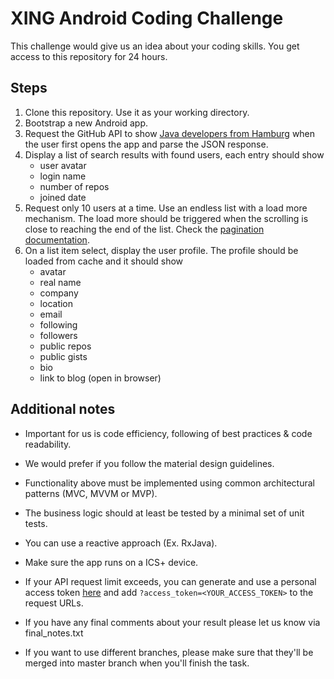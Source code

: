 XING Android Coding Challenge
=============================

This challenge would give us an idea about your coding skills. You get access to this
repository for 24 hours.

Steps
-----

1. Clone this repository. Use it as your working directory.
2. Bootstrap a new Android app.
3. Request the GitHub API to show [Java developers from Hamburg][1] when the user first
   opens the app and parse the JSON response.
4. Display a list of search results with found users, each entry should show
    - user avatar
    - login name
    - number of repos
    - joined date
5. Request only 10 users at a time. Use an endless list with a load more mechanism. The
   load more should be triggered when the scrolling is close to reaching the end of the
   list. Check the [pagination documentation][2].
6. On a list item select, display the user profile. The profile should be loaded from cache and it
   should show
    - avatar
    - real name
    - company
    - location
    - email
    - following
    - followers
    - public repos
    - public gists
    - bio
    - link to blog (open in browser)

Additional notes
----------------

- Important for us is code efficiency, following of best practices & code readability.
- We would prefer if you follow the material design guidelines.
- Functionality above must be implemented using common architectural patterns (MVC, MVVM or MVP).
- The business logic should at least be tested by a minimal set of unit tests.
- You can use a reactive approach (Ex. RxJava).
- Make sure the app runs on a ICS+ device.
- If your API request limit exceeds, you can generate and use a personal access token
  [here](https://github.com/settings/applications) and add
`?access_token=<YOUR_ACCESS_TOKEN>` to the request URLs.
- If you have any final comments about your result please let us know via final_notes.txt
- If you want to use different branches, please make sure that they'll be merged into master branch when you'll finish the task.


  [1]: https://developer.github.com/v3/search/#search-users
  [2]: https://developer.github.com/v3/#pagination

